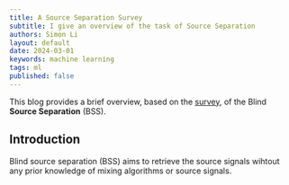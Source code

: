```yaml
---
title: A Source Separation Survey
subtitle: I give an overview of the task of Source Separation
authors: Simon Li
layout: default
date: 2024-03-01
keywords: machine learning
tags: ml
published: false
---
```


This blog provides a brief overview, based on the <a href='https://www.sciencedirect.com/science/article/pii/S0925231223010184'>survey</a>, of the Blind **Source Separation** (BSS).

## Introduction

Blind source separation (BSS) aims to retrieve the source signals wihtout any prior knowledge of mixing algorithms or source signals. 
